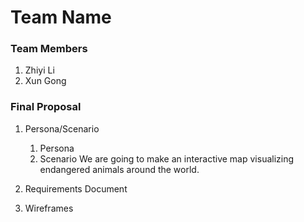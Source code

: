 # Team Name

### Team Members
1. Zhiyi Li
2. Xun Gong

### Final Proposal
1. Persona/Scenario
    1. Persona
    2. Scenario
       We are going to make an interactive map visualizing endangered animals around the world. 
2. Requirements Document

3. Wireframes






